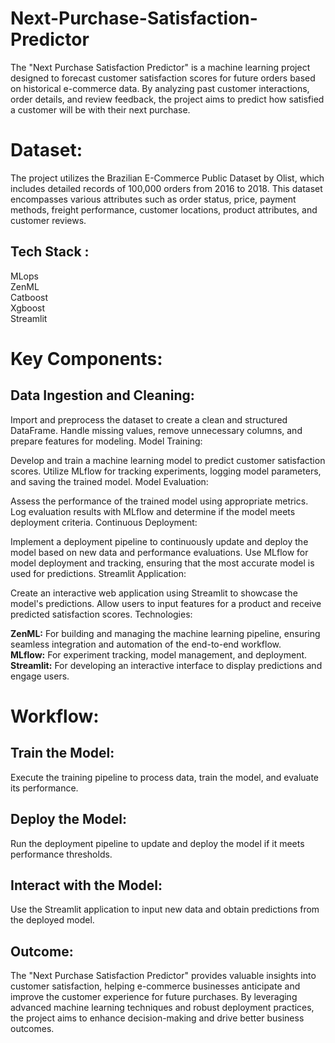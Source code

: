 # Next-Purchase-Satisfaction-Predictor
The "Next Purchase Satisfaction Predictor" is a machine learning project designed to forecast customer satisfaction scores for future orders based on historical e-commerce data. By analyzing past customer interactions, order details, and review feedback, the project aims to predict how satisfied a customer will be with their next purchase.
# Dataset:

The project utilizes the Brazilian E-Commerce Public Dataset by Olist, which includes detailed records of 100,000 orders from 2016 to 2018. This dataset encompasses various attributes such as order status, price, payment methods, freight performance, customer locations, product attributes, and customer reviews.

## Tech Stack :

MLops 
<br>ZenML 
<br>Catboost
<br>Xgboost
<br>Streamlit

# Key Components:

## Data Ingestion and Cleaning:

Import and preprocess the dataset to create a clean and structured DataFrame.
Handle missing values, remove unnecessary columns, and prepare features for modeling.
Model Training:

Develop and train a machine learning model to predict customer satisfaction scores.
Utilize MLflow for tracking experiments, logging model parameters, and saving the trained model.
Model Evaluation:

Assess the performance of the trained model using appropriate metrics.
Log evaluation results with MLflow and determine if the model meets deployment criteria.
Continuous Deployment:

Implement a deployment pipeline to continuously update and deploy the model based on new data and performance evaluations.
Use MLflow for model deployment and tracking, ensuring that the most accurate model is used for predictions.
Streamlit Application:

Create an interactive web application using Streamlit to showcase the model's predictions.
Allow users to input features for a product and receive predicted satisfaction scores.
Technologies:

**ZenML:** For building and managing the machine learning pipeline, ensuring seamless integration and automation of the end-to-end workflow.
<br>**MLflow:** For experiment tracking, model management, and deployment.
<br>**Streamlit:** For developing an interactive interface to display predictions and engage users.

# Workflow:

## Train the Model:

Execute the training pipeline to process data, train the model, and evaluate its performance.

## Deploy the Model:

Run the deployment pipeline to update and deploy the model if it meets performance thresholds.

## Interact with the Model:

Use the Streamlit application to input new data and obtain predictions from the deployed model.

## Outcome:

The "Next Purchase Satisfaction Predictor" provides valuable insights into customer satisfaction, helping e-commerce businesses anticipate and improve the customer experience for future purchases. By leveraging advanced machine learning techniques and robust deployment practices, the project aims to enhance decision-making and drive better business outcomes.
